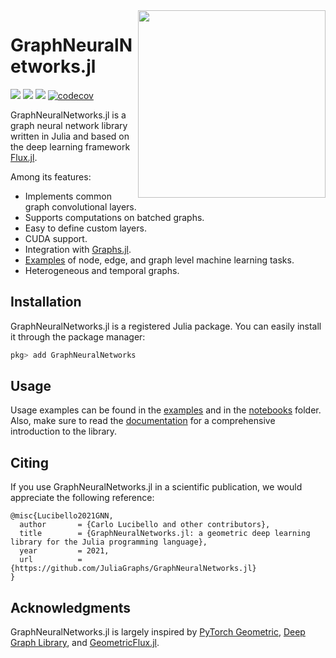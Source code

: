 <img align="right" width="300px" src="https://raw.githubusercontent.com/JuliaGraphs/GraphNeuralNetworks.jl/master/GraphNeuralNetworks/docs/src/assets/logo.svg">


# GraphNeuralNetworks.jl

[![](https://img.shields.io/badge/docs-stable-blue.svg)](https://JuliaGraphs.github.io/GraphNeuralNetworks.jl/stable)
[![](https://img.shields.io/badge/docs-dev-blue.svg)](https://JuliaGraphs.github.io/GraphNeuralNetworks.jl/dev)
![](https://github.com/JuliaGraphs/GraphNeuralNetworks.jl/actions/workflows/ci.yml/badge.svg)
[![codecov](https://codecov.io/gh/JuliaGraphs/GraphNeuralNetworks.jl/branch/master/graph/badge.svg)](https://codecov.io/gh/JuliaGraphs/GraphNeuralNetworks.jl)


GraphNeuralNetworks.jl is a graph neural network library written in Julia and based on the deep learning framework [Flux.jl](https://github.com/FluxML/Flux.jl).

Among its features:

* Implements common graph convolutional layers.
* Supports computations on batched graphs. 
* Easy to define custom layers.
* CUDA support.
* Integration with [Graphs.jl](https://github.com/JuliaGraphs/Graphs.jl).
* [Examples](https://github.com/JuliaGraphs/GraphNeuralNetworks.jl/tree/master/examples) of node, edge, and graph level machine learning tasks. 
* Heterogeneous and temporal graphs. 

## Installation

GraphNeuralNetworks.jl is a registered Julia package. You can easily install it through the package manager:

```julia
pkg> add GraphNeuralNetworks
```

## Usage

Usage examples can be found in the [examples](https://github.com/JuliaGraphs/GraphNeuralNetworks.jl/tree/master/examples) and in the [notebooks](https://github.com/JuliaGraphs/GraphNeuralNetworks.jl/tree/master/notebooks) folder. Also, make sure to read the [documentation](https://JuliaGraphs.github.io/GraphNeuralNetworks.jl/dev) for a comprehensive introduction to the library.


## Citing

If you use GraphNeuralNetworks.jl in a scientific publication, we would appreciate the following reference:

```
@misc{Lucibello2021GNN,
  author       = {Carlo Lucibello and other contributors},
  title        = {GraphNeuralNetworks.jl: a geometric deep learning library for the Julia programming language},
  year         = 2021,
  url          = {https://github.com/JuliaGraphs/GraphNeuralNetworks.jl}
}
```

## Acknowledgments

GraphNeuralNetworks.jl is largely inspired by [PyTorch Geometric](https://pytorch-geometric.readthedocs.io/en/latest/), [Deep Graph Library](https://docs.dgl.ai/),
and [GeometricFlux.jl](https://fluxml.ai/GeometricFlux.jl/stable/).


